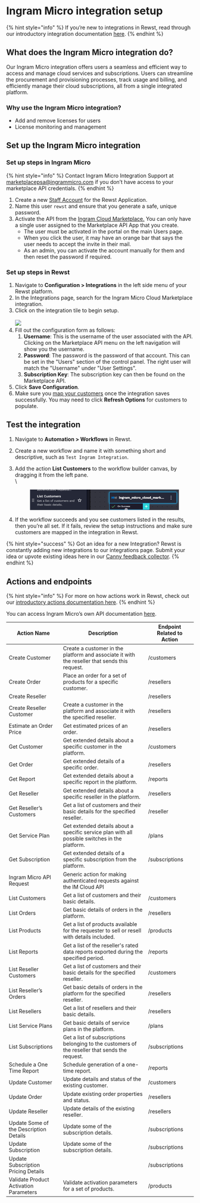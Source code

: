 # Ingram Micro integration setup

{% hint style="info" %}
If you’re new to integrations in Rewst, read through our introductory integration documentation [here](https://docs.rewst.help/documentation/integrations).
{% endhint %}

## What does the Ingram Micro integration do?

Our Ingram Micro integration offers users a seamless and efficient way to access and manage cloud services and subscriptions. Users can streamline the procurement and provisioning processes, track usage and billing, and efficiently manage their cloud subscriptions, all from a single integrated platform.

### Why use the Ingram Micro integration?

* Add and remove licenses for users
* License monitoring and management

## Set up the Ingram Micro integration

### Set up steps in Ingram Micro

{% hint style="info" %}
Contact Ingram Micro Integration Support at [marketplacepsa@ingrammicro.com](mailto:marketplacepsa@ingrammicro.com) if you don’t have access to your marketplace API credentials.
{% endhint %}

1. Create a new [Staff Account](https://kb.cloud.im/support/solutions/articles/66000396732-01-a-how-to-add-a-staff-user-to-unified-reseller-control-panel) for the Rewst Application.
2. Name this user `rewst` and ensure that you generate a safe, unique password.
3. Activate the API from the [Ingram Cloud Marketplace.](https://kb.cloud.im/support/solutions/articles/66000489946-how-to-get-cloud-marketplace-api-subscription-key) You can only have a single user assigned to the Marketplace API App that you create.
   * The user must be activated in the portal on the main Users page.
   * When you click the user, it may have an orange bar that says the user needs to accept the invite in their mail.
   * As an admin, you can activate the account manually for them and then reset the password if required.

### Set up steps in Rewst

1. Navigate to **Configuration > Integrations** in the left side menu of your Rewst platform.
2. In the Integrations page, search for the Ingram Micro Cloud Marketplace integration.
3. Click on the integration tile to begin setup.\
   \
   ![](<../../../../../.gitbook/assets/Screenshot 2025-03-19 at 2.50.26 PM.png>)
4. Fill out the configuration form as follows:
   1. **Username**: This is the username of the user associated with the API. Clicking on the Marketplace API menu on the left navigation will show you the username.
   2. **Password**: The password is the password of that account. This can be set in the "Users" section of the control panel. The right user will match the "Username" under "User Settings".
   3. **Subscription Key**: The subscription key can then be found on the Marketplace API.
5. Click **Save Configuration**.
6. Make sure you [map your customers](https://docs.rewst.help/documentation/integrations#map-your-organizations-to-finish-integrating) once the integration saves successfully. You may need to click **Refresh Options** for customers to populate.

## Test the integration

1. Navigate to **Automation > Workflows** in Rewst.
2. Create a new workflow and name it with something short and descriptive, such as `Test Ingram Integration`.
3.  Add the action **List Customers** to the workflow builder canvas, by dragging it from the left pane.\
    \


    <figure><img src="../../../../../.gitbook/assets/image (63) (1).png" alt=""><figcaption></figcaption></figure>
4. If the workflow succeeds and you see customers listed in the results, then you’re all set. If it fails, review the setup instructions and make sure customers are mapped in the integration in Rewst.

{% hint style="success" %}
Got an idea for a new Integration? Rewst is constantly adding new integrations to our integrations page. Submit your idea or upvote existing ideas here in our [Canny feedback collector](https://rewst.canny.io/integrations).
{% endhint %}

## Actions and endpoints

{% hint style="info" %}
For more on how actions work in Rewst, check out our [introductory actions documentation here](https://docs.rewst.help/documentation/workflows/actions-in-rewst).
{% endhint %}

You can access Ingram Micro’s own API documentation [here](https://developer.ingrammicro.com/reseller/api-documentation/United_States).

| Action Name                            | Description                                                                                    | Endpoint Related to Action |
| -------------------------------------- | ---------------------------------------------------------------------------------------------- | -------------------------- |
| Create Customer                        | Create a customer in the platform and associate it with the reseller that sends this request.  | /customers                 |
| Create Order                           | Place an order for a set of products for a specific customer.                                  | /resellers                 |
| Create Reseller                        |                                                                                                | /resellers                 |
| Create Reseller Customer               | Create a customer in the platform and associate it with the specified reseller.                | /resellers                 |
| Estimate an Order Price                | Get estimated prices of an order.                                                              | /resellers                 |
| Get Customer                           | Get extended details about a specific customer in the platform.                                | /customers                 |
| Get Order                              | Get extended details of a specific order.                                                      | /resellers                 |
| Get Report                             | Get extended details about a specific report in the platform.                                  | /reports                   |
| Get Reseller                           | Get extended details about a specific reseller in the platform.                                | /resellers                 |
| Get Reseller’s Customers               | Get a list of customers and their basic details for the specified reseller.                    | /reseller                  |
| Get Service Plan                       | Get extended details about a specific service plan with all possible switches in the platform. | /plans                     |
| Get Subscription                       | Get extended details of a specific subscription from the platform.                             | /subscriptions             |
| Ingram Micro API Request               | Generic action for making authenticated requests against the IM Cloud API                      |                            |
| List Customers                         | Get a list of customers and their basic details.                                               | /customers                 |
| List Orders                            | Get basic details of orders in the platform.                                                   | /resellers                 |
| List Products                          | Get a list of products available for the requester to sell or resell with details included.    | /products                  |
| List Reports                           | Get a list of the reseller's rated data reports exported during the specified period.          | /reports                   |
| List Reseller Customers                | Get a list of customers and their basic details for the specified reseller.                    | /customers                 |
| List Reseller’s Orders                 | Get basic details of orders in the platform for the specified reseller.                        | /resellers                 |
| List Resellers                         | Get a list of resellers and their basic details.                                               | /resellers                 |
| List Service Plans                     | Get basic details of service plans in the platform.                                            | /plans                     |
| List Subscriptions                     | Get a list of subscriptions belonging to the customers of the reseller that sends the request. | /subscriptions             |
| Schedule a One Time Report             | Schedule generation of a one-time report.                                                      | /reports                   |
| Update Customer                        | Update details and status of the existing customer.                                            | /customers                 |
| Update Order                           | Update existing order properties and status.                                                   | /resellers                 |
| Update Reseller                        | Update details of the existing reseller.                                                       | /resellers                 |
| Update Some of the Description Details | Update some of the subscription details.                                                       | /subscriptions             |
| Update Subscription                    | Update some of the subscription details.                                                       | /subscriptions             |
| Update Subscription Pricing Details    |                                                                                                | /subscriptions             |
| Validate Product Activation Parameters | Validate activation parameters for a set of products.                                          | /products                  |
